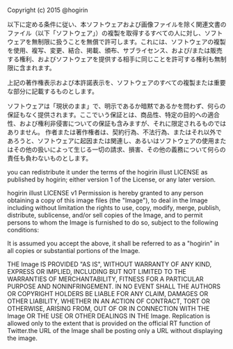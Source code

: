Copyright (c) 2015 @hogirin

以下に定める条件に従い、本ソフトウェアおよび画像ファイルを除く関連文書のファイル（以下「ソフトウェア」）の複製を取得するすべての人に対し、ソフトウェアを無制限に扱うことを無償で許可します。これには、ソフトウェアの複製を使用、複写、変更、結合、掲載、頒布、サブライセンス、および/または販売する権利、およびソフトウェアを提供する相手に同じことを許可する権利も無制限に含まれます。

上記の著作権表示および本許諾表示を、ソフトウェアのすべての複製または重要な部分に記載するものとします。

ソフトウェアは「現状のまま」で、明示であるか暗黙であるかを問わず、何らの保証もなく提供されます。ここでいう保証とは、商品性、特定の目的への適合性、および権利非侵害についての保証も含みますが、それに限定されるものではありません。 作者または著作権者は、契約行為、不法行為、またはそれ以外であろうと、ソフトウェアに起因または関連し、あるいはソフトウェアの使用またはその他の扱いによって生じる一切の請求、損害、その他の義務について何らの責任も負わないものとします。


you can redistribute it under the terms of the hogirin illust LICENSE as published by hogirin; either version 1 of the License, or any later version. 

hogirin illust LICENSE v1
Permission is hereby granted to any person obtaining a copy of this image files (the "Image"), to deal in the Image including without limitation the rights to use, copy, modify, merge, publish, distribute, sublicense, and/or sell copies of the Image, and to permit persons to whom the Image is furnished to do so, subject to the following conditions:

It is assumed you accept the above, it shall be referred to as a "hogirin" in all copies or substantial portions of the Image.

THE Image IS PROVIDED "AS IS", WITHOUT WARRANTY OF ANY KIND, EXPRESS OR IMPLIED, INCLUDING BUT NOT LIMITED TO THE WARRANTIES OF MERCHANTABILITY, FITNESS FOR A PARTICULAR PURPOSE AND NONINFRINGEMENT. IN NO EVENT SHALL THE AUTHORS OR COPYRIGHT HOLDERS BE LIABLE FOR ANY CLAIM, DAMAGES OR OTHER LIABILITY, WHETHER IN AN ACTION OF CONTRACT, TORT OR OTHERWISE, ARISING FROM, OUT OF OR IN CONNECTION WITH THE Image OR THE USE OR OTHER DEALINGS IN THE Image.
Replication is allowed only to the extent that is provided on the official RT function of Twitter.the URL of the Image shall be posting only a URL without displaying the image.
